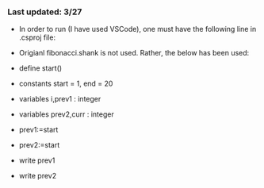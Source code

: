 ### Last updated: 3/27

- In order to run (I have used VSCode), one must have the following line in .csproj file: 
<PackageReference Include="LLVMSharp.Interop" Version="15.0.0-beta1" />

- Origianl fibonacci.shank is not used. Rather, the below has been used: 

- define start()
- constants start = 1, end = 20
- variables i,prev1 : integer
- variables prev2,curr : integer
-	 prev1:=start
-	 prev2:=start
-	 write prev1
-	 write prev2
